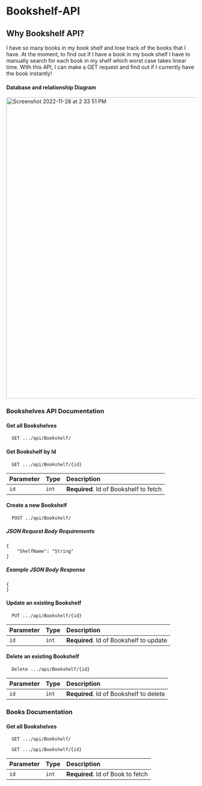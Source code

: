 # Bookshelf-API

## Why Bookshelf API?

I have so many books in my book shelf and lose track of the books that I have. At the moment, to find out if I have a book in my book shelf I have to manually search for each book in my shelf which worst case takes linear time. With this API, I can make a GET request and find out if I currently have the book instantly!

#### Database and relationship Diagram
<img width="799" alt="Screenshot 2022-11-28 at 2 33 51 PM" src="https://user-images.githubusercontent.com/24259728/204365009-8bced4b3-a6fd-4da4-b73e-6d3f208ff649.png">

### Bookshelves API Documentation

#### Get all Bookshelves

```http
  GET .../api/Bookshelf/
```

#### Get Bookshelf by Id

```http
  GET .../api/Bookshelf/{id}
```

| Parameter | Type     | Description                       |
| :-------- | :------- | :-------------------------------- |
| `id`      | `int`    | **Required**. Id of Bookshelf to fetch |

#### Create a new Bookshelf

```http
  POST ../api/Bookshelf/
```

##### JSON Request Body Requirements

```http
{
    "ShelfName": "String"
}
```

##### Example JSON Body Response

```http
{
}
```


#### Update an existing Bookshelf

```http
  PUT .../api/Bookshelf/{id}
```

| Parameter | Type     | Description                       |
| :-------- | :------- | :-------------------------------- |
| `id`      | `int`    | **Required**. Id of Bookshelf to update|

#### Delete an existing Bookshelf

```http
  Delete .../api/Bookshelf/{id}
```

| Parameter | Type     | Description                       |
| :-------- | :------- | :-------------------------------- |
| `id`      | `int` | **Required**. Id of Bookshelf to delete |

### Books Documentation

#### Get all Bookshelves

```http
  GET .../api/Bookshelf/
```

```http
  GET .../api/Bookshelf/{id}
```

| Parameter | Type     | Description                       |
| :-------- | :------- | :-------------------------------- |
| `id`      | `int` | **Required**. Id of Book to fetch |
